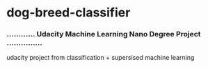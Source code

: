 # dog-breed-classifier
### ............ Udacity Machine Learning Nano Degree Project ...............

udacity project from classification + supersised machine learning
